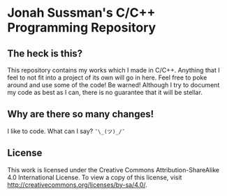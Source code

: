 # Jonah Sussman's C/C++ Programming Repository
## The heck is this?
This repository contains my works which I made in C/C++. Anything that I feel to not fit into a project of its own will go in here. Feel free to poke around and use some of the code! Be warned! Although I try to document my code as best as I can, there is no guarantee that it will be stellar.

## Why are there so many changes!
I like to code. What can I say? `¯\_(ツ)_/¯`

## License
This work is licensed under the Creative Commons Attribution-ShareAlike 4.0 International License. To view a copy of this license, visit http://creativecommons.org/licenses/by-sa/4.0/.
